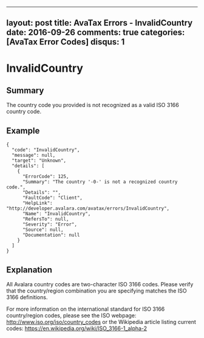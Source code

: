 
---
layout: post
title: AvaTax Errors - InvalidCountry
date: 2016-09-26
comments: true
categories: [AvaTax Error Codes]
disqus: 1
---

# InvalidCountry

## Summary

The country code you provided is not recognized as a valid ISO 3166 country code.

## Example

    {
      "code": "InvalidCountry",
      "message": null,
      "target": "Unknown",
      "details": [
        {
          "ErrorCode": 125,
          "Summary": "The country '-0-' is not a recognized country code.",
          "Details": "",
          "FaultCode": "Client",
          "HelpLink": "http://developer.avalara.com/avatax/errors/InvalidCountry",
          "Name": "InvalidCountry",
          "RefersTo": null,
          "Severity": "Error",
          "Source": null,
          "Documentation": null
        }
      ]
    }

## Explanation

All Avalara country codes are two-character ISO 3166 codes.  Please verify that the country/region combination you are specifying matches the ISO 3166 definitions.

For more information on the international standard for ISO 3166 country/region codes, please see the ISO webpage: http://www.iso.org/iso/country_codes or the Wikipedia article listing current codes: https://en.wikipedia.org/wiki/ISO_3166-1_alpha-2

